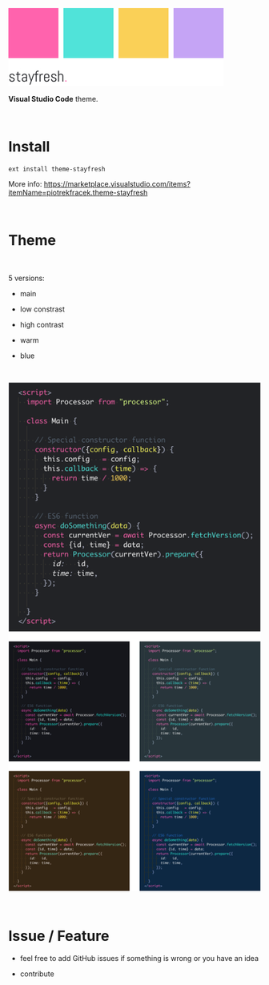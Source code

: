 ![](https://raw.githubusercontent.com/piotrekfracek/vsc-theme-stayfresh/master/readme.images/3Nfxsv.jpg)

**Visual Studio Code** theme.

 

Install
=======

~~~~~~~~~~~~~~~~~~~~~~~~~~~~~~~~~~~~~~~~~~~~~~~~~~~~~~~~~~~~~~~~~~~~~~~~~~~~~~~~
ext install theme-stayfresh
~~~~~~~~~~~~~~~~~~~~~~~~~~~~~~~~~~~~~~~~~~~~~~~~~~~~~~~~~~~~~~~~~~~~~~~~~~~~~~~~

More info:
<https://marketplace.visualstudio.com/items?itemName=piotrekfracek.theme-stayfresh>

 

Theme
=====

 

5 versions:

-   main

-   low constrast

-   high contrast

-   warm

-   blue

 

![](https://raw.githubusercontent.com/piotrekfracek/vsc-theme-stayfresh/master/readme.images/UrbU2q.png)

 

Issue / Feature
===============

-   feel free to add GitHub issues if something is wrong or you have an idea

-   contribute
